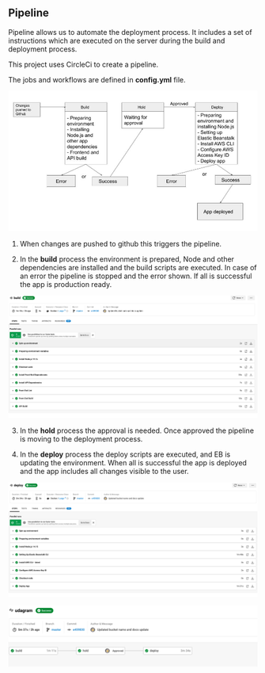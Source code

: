 ## Pipeline

Pipeline allows us to automate the deployment process. It includes a set of instructions which are executed on the server during the build and deployment process.

This project uses CircleCi to create a pipeline.

The jobs and workflows are defined in **config.yml** file.

![Pipeline](/screenshots/Pipleine.jpg)

1. When changes are pushed to github this triggers the pipeline.

2. In the **build** process the environment is prepared, Node and other dependencies are installed and the build scripts are executed. In case of an error the pipeline is stopped and the error shown. If all is successful the app is production ready.

![build](/screenshots/build.png)

3. In the **hold** process the approval is needed. Once approved the pipeline is moving to the deployment process.

4. In the **deploy** process the deploy scripts are executed, and EB is updating the environment. When all is successful the app is deployed and the app includes all changes visible to the user.

![deploy](/screenshots/deploy.png)

![deployed project](/screenshots/deployed-pr.png)

